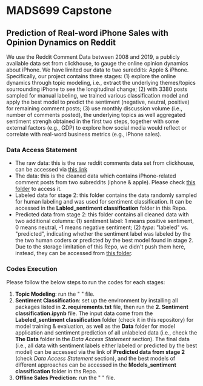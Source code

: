 # MADS699 Capstone   

## Prediction of Real-word iPhone Sales with Opinion Dynamics on Reddit

We use the Reddit Comment Data between 2008 and 2019, a publicly available data set from clickhouse, to gauge the online opinion dynamics about iPhone. We have limited our data to two sureddits: Apple & iPhone. Specifically, our project contains three stages: (1) explore the online dynamics through topic modeling, i.e.,   extract the underlying themes/topics sourrounding iPhone to see the longitudinal change; (2) with 3380 posts sampled for manual labeling, we trained various classification model and apply the best model to predict the sentiment (negative, neutral, positive) for remaining comment posts; (3) use monthly discussion volume (i.e., number of comments posted), the underlying topics as well aggregated sentiment strengh obtained in the first two steps, together with some external factors (e.g., GDP) to explore how social media would reflect or correlate with real-word business metrics (e.g., iPhone sales).

### Data Access Statement
- The raw data: this is the raw reddit comments data set from clickhouse, can be accessed via [this link](https://clickhouse.com/docs/en/getting-started/example-datasets/reddit-comments)  
- The data: this is the cleaned data which contains iPhone-related comment posts from two subreddits (iphone & apple). Please check [this folder](https://drive.google.com/drive/folders/10toX4JXv3NHkC5owntA7LWuxKkyROyIe?usp=sharing) to access it. 
- Labeled data for stage 2: this folder contains the data randomly sampled for human labeling and was used for sentiment classification. It can be accessed in the **Labled_sentiment classification** folder in this Repo.    
- Predicted data from stage 2:  this folder contains all cleaned data with two additional columns: (1) sentiment label: 1 means positive sentiment, 0 means neutral, -1 means negative sentiment; (2) *type*: "labeled" vs. "predicted", indicating whether the sentiment label was labeled by the the two human coders or predicted by the best model found in stage 2. Due to the storage limitation of this Repo, we didn't push them here, instead, they can be accessed from [this folder](https://drive.google.com/drive/folders/1-ybm8bWPhP7-qCwKiNedACQkUJA2WbLN?usp=sharing).  

### Codes Execution 
Please follow the below steps to run the codes for each stages:

1. **Topic Modeling**: run the " " file.
2. **Sentiment Classification**: set up the environment by installing all packages listed in **2. requirements.txt** file, then run the **2. Sentiment classification.ipynb** file. The input data come from the **Labeled_sentiment classification** folder (check it in this repository) for model training & evaluation, as well as the **Data** folder for model application and sentiment prediction of all unlabeled data (i.e., check the **The Data** folder in the *Data Access Statement* section). The final data (i.e., all data with sentiment labels either labeled or predicted by the best model) can be accessed via the link of **Predicted data from stage 2** (check *Data Access Statement* section), and the best models of different approaches can be accessed in the **Models_sentiment classification** folder in ths Repo.
3. **Offline Sales Prediction**: run the " " file.
